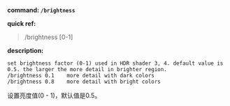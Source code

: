 <!-- BEGIN_AUTOGEN: do NOT edit in this block -->

**command: `/brightness`**

**quick ref:**
> /brightness [0-1]

**description:**

```
set brightness factor (0-1) used in HDR shader 3, 4. default value is 0.5. the larger the more detail in brighter region. 
/brightness 0.1    more detail with dark colors
/brightness 0.8    more detail with bright colors
```

<!-- END_AUTOGEN-->
设置亮度值(0 - 1)，默认值是0.5。